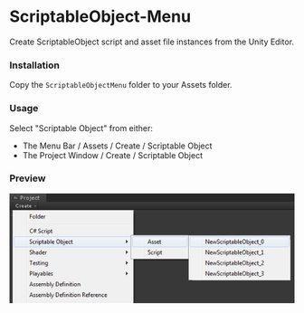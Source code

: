 # ScriptableObject-Menu
Create ScriptableObject script and asset file instances from the Unity Editor.

### Installation

Copy the `ScriptableObjectMenu` folder to your Assets folder.

### Usage

Select "Scriptable Object" from either:

- The Menu Bar / Assets / Create / Scriptable Object
- The Project Window / Create / Scriptable Object

### Preview
![picture alt](https://raw.githubusercontent.com/lee-io/ScriptableObject-Menu/master/preview.png)
